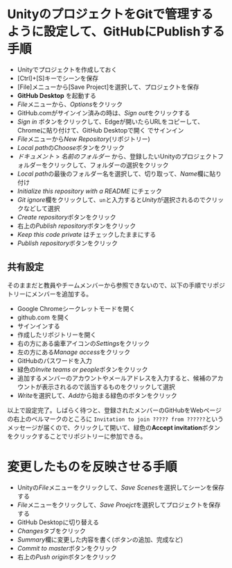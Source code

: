 # UnityのプロジェクトをGitで管理するように設定して、GitHubにPublishする手順

- Unityでプロジェクトを作成しておく
- [Ctrl]+[S]キーでシーンを保存
- [File]メニューから[Save Project]を選択して、プロジェクトを保存
- **GitHub Desktop** を起動する
- *File*メニューから、*Options*をクリック
- GitHub.comがサインイン済みの時は、*Sign out*をクリックする
- *Sign in* ボタンをクリックして、Edgeが開いたらURLをコピーして、Chromeに貼り付けて、GitHub Desktopで開く でサインイン
- *File*メニューから*New Repository*(リポジトリー)
- *Local path*の*Choose*ボタンをクリック
- *ドキュメント* > *名前のフォルダー* から、登録したいUnityのプロジェクトフォルダーをクリックして、フォルダーの選択をクリック
- *Local path*の最後のフォルダー名を選択して、切り取って、*Name*欄に貼り付け
- *Initialize this repository with a README* にチェック
- *Git ignore*欄をクリックして、`un`と入力すると*Unity*が選択されるのでクリックなどして選択
- *Create repository*ボタンをクリック
- 右上の*Publish repository*ボタンをクリック
- *Keep this code private* はチェックしたままにする
- *Publish repository*ボタンをクリック

## 共有設定
そのままだと教員やチームメンバーから参照できないので、以下の手順でリポジトリーにメンバーを追加する。

- Google Chromeシークレットモードを開く
- github.com を開く
- サインインする
- 作成したリポジトリーを開く
- 右の方にある歯車アイコンの*Settings*をクリック
- 左の方にある*Manage access*をクリック
- GitHubのパスワードを入力
- 緑色の*Invite teams or people*ボタンをクリック
- 追加するメンバーのアカウントやメールアドレスを入力すると、候補のアカウントが表示されるので該当するものをクリックして選択
- *Write*を選択して、*Add*から始まる緑色のボタンをクリック

以上で設定完了。しばらく待つと、登録されたメンバーのGitHubをWebページの右上のベルマークのところに
`Invitation to join ????? from ??????`というメッセージが届くので、クリックして開いて、緑色の**Accept invitation**ボタンをクリックすることでリポジトリーに参加できる。


# 変更したものを反映させる手順
- Unityの*File*メニューをクリックして、*Save Scenes*を選択してシーンを保存する
- *File*メニューをクリックして、*Save Proejct*を選択してプロジェクトを保存する
- GitHub Desktopに切り替える
- *Changes*タブをクリック
- *Summary*欄に変更した内容を書く(ボタンの追加、完成など)
- *Commit to master*ボタンをクリック
- 右上の*Push origin*ボタンをクリック

